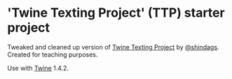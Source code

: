 # 'Twine Texting Project' (TTP) starter project

Tweaked and cleaned up version of [Twine Texting Project](https://shindigs.itch.io/twine-texting-project) by [@shindags](https://twitter.com/shindags/). Created for teaching purposes.

Use with [Twine](http://twinery.org) 1.4.2.